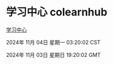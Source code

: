 # 学习中心 colearnhub
[学习中心](http://219.139.197.74:56308/colearnhub/)

2024年 11月 04日 星期一 03:20:02 CST

2024年 11月 03日 星期日 19:20:02 GMT
